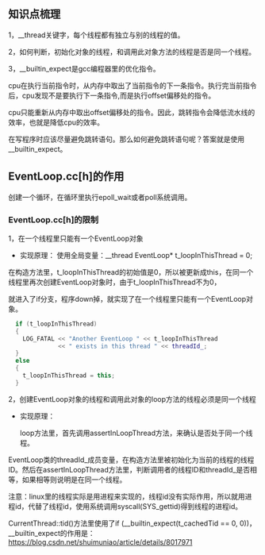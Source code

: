 ## 知识点梳理 ##
1，__thread关键字，每个线程都有独立与别的线程的值。

2，如何判断，初始化对象的线程，和调用此对象方法的线程是否是同一个线程。

3，__builtin_expect是gcc编程器里的优化指令。

cpu在执行当前指令时，从内存中取出了当前指令的下一条指令。执行完当前指令后，cpu发现不是要执行下一条指令,而是执行offset偏移处的指令。

cpu只能重新从内存中取出offset偏移处的指令。因此，跳转指令会降低流水线的效率，也就是降低cpu的效率。

在写程序时应该尽量避免跳转语句。那么如何避免跳转语句呢？答案就是使用__builtin_expect。

## EventLoop.cc[h]的作用 ##

创建一个循环，在循环里执行epoll_wait或者poll系统调用。

### EventLoop.cc[h]的限制 ###

1，在一个线程里只能有一个EventLoop对象

- 实现原理：
使用全局变量：__thread EventLoop* t_loopInThisThread = 0;

在构造方法里，t_loopInThisThread的初始值是0，所以被更新成this，在同一个线程里再次创建EventLoop对象时，由于t_loopInThisThread不为0，

就进入了if分支，程序down掉，就实现了在一个线程里只能有一个EventLoop对象。

```c++
  if (t_loopInThisThread)
  {
    LOG_FATAL << "Another EventLoop " << t_loopInThisThread
              << " exists in this thread " << threadId_;
  }
  else
  {
    t_loopInThisThread = this;
  }
```

2，创建EventLoop对象的线程和调用此对象的loop方法的线程必须是同一个线程
- 实现原理：

  loop方法里，首先调用assertInLoopThread方法，来确认是否处于同一个线程。

EventLoop类的threadId_成员变量，在构造方法里被初始化为当前的线程的线程ID。然后在assertInLoopThread方法里，判断调用者的线程ID和threadId_是否相等，如果相等则说明是在同一个线程。

注意：linux里的线程实际是用进程来实现的，线程id没有实际作用，所以就用进程id，代替了线程id，使用系统调用syscall(SYS_gettid)得到线程的进程id。

CurrentThread::tid()方法里使用了if (__builtin_expect(t_cachedTid == 0, 0))，__builtin_expect的作用是：https://blog.csdn.net/shuimuniao/article/details/8017971


